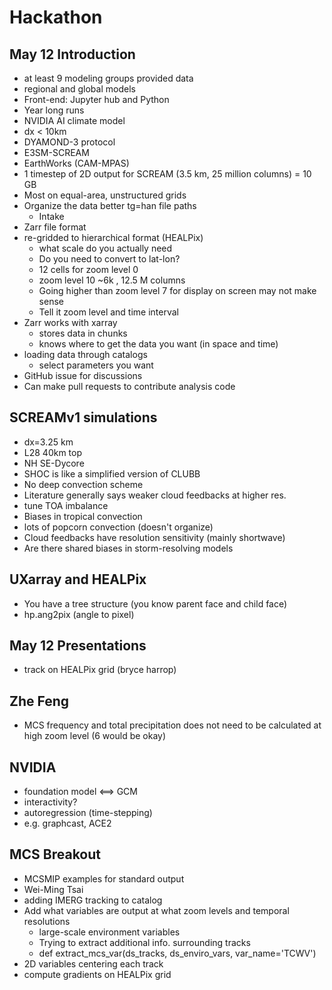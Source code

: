 # Hackathon
## May 12 Introduction
* at least 9 modeling groups provided data
* regional and global models
* Front-end: Jupyter hub and Python
* Year long runs
* NVIDIA AI climate model
* dx < 10km
* DYAMOND-3 protocol
* E3SM-SCREAM
* EarthWorks (CAM-MPAS)
* 1 timestep of 2D output for SCREAM (3.5 km, 25 million columns) = 10 GB
* Most on equal-area, unstructured grids
* Organize the data better tg=han file paths
  * Intake
* Zarr file format
* re-gridded to hierarchical format (HEALPix)
  * what scale do you actually need
  * Do you need to convert to lat-lon?
  * 12 cells for zoom level 0
  * zoom level 10 ~6k , 12.5 M columns
  * Going higher than zoom level 7 for display on screen may not make sense
  * Tell it zoom level and time interval
* Zarr works with xarray
  * stores data in chunks
  * knows where to get the data you want (in space and time)
* loading data through catalogs
  * select parameters you want
* GitHub issue for discussions
* Can make pull requests to contribute analysis code
## SCREAMv1 simulations
* dx=3.25 km
* L28 40km top
* NH SE-Dycore
* SHOC is like a simplified version of CLUBB
* No deep convection scheme
* Literature generally says weaker cloud feedbacks at higher res.
* tune TOA imbalance
* Biases in tropical convection
 * lots of popcorn convection (doesn't organize)
* Cloud feedbacks have resolution sensitivity (mainly shortwave)
* Are there shared biases in storm-resolving models
## UXarray and HEALPix
* You have a tree structure (you know parent face and child face)
* hp.ang2pix (angle to pixel)
## May 12 Presentations
* track on HEALPix grid (bryce harrop)
## Zhe Feng
* MCS frequency and total precipitation does not need to be calculated at high zoom level (6 would be okay)
## NVIDIA
* foundation model <==> GCM
* interactivity?
* autoregression (time-stepping)
 * e.g. graphcast, ACE2
## MCS Breakout
* MCSMIP examples for standard output
* Wei-Ming Tsai
* adding IMERG tracking to catalog
* Add what variables are output at what zoom levels and temporal resolutions
  * large-scale environment variables
  * Trying to extract additional info. surrounding tracks
  * def extract_mcs_var(ds_tracks, ds_enviro_vars, var_name='TCWV')
* 2D variables centering each track
* compute gradients on HEALPix grid

